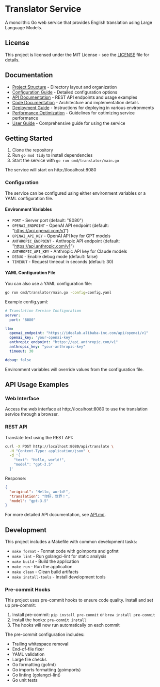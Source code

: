 # Translator Service

A monolithic Go web service that provides English translation using Large Language Models.

## License

This project is licensed under the MIT License - see the [LICENSE](LICENSE) file for details.

## Documentation

- [Project Structure](PROJECT_STRUCTURE.md) - Directory layout and organization
- [Configuration Guide](CONFIGURATION.md) - Detailed configuration options
- [API Documentation](API.md) - REST API endpoints and usage examples
- [Code Documentation](CODE_DOCUMENTATION.md) - Architecture and implementation details
- [Deployment Guide](DEPLOYMENT.md) - Instructions for deploying in various environments
- [Performance Optimization](OPTIMIZATION.md) - Guidelines for optimizing service performance
- [User Guide](USER_GUIDE.md) - Comprehensive guide for using the service

## Getting Started

1. Clone the repository
2. Run `go mod tidy` to install dependencies
3. Start the service with `go run cmd/translator/main.go`

The service will start on http://localhost:8080

### Configuration

The service can be configured using either environment variables or a YAML configuration file.

#### Environment Variables
- `PORT` - Server port (default: "8080")
- `OPENAI_ENDPOINT` - OpenAI API endpoint (default: "https://api.openai.com/v1")
- `OPENAI_API_KEY` - OpenAI API key for GPT models
- `ANTHROPIC_ENDPOINT` - Anthropic API endpoint (default: "https://api.anthropic.com/v1")
- `ANTHROPIC_API_KEY` - Anthropic API key for Claude models
- `DEBUG` - Enable debug mode (default: false)
- `TIMEOUT` - Request timeout in seconds (default: 30)

#### YAML Configuration File
You can also use a YAML configuration file:

```bash
go run cmd/translator/main.go -config=config.yaml
```

Example config.yaml:
```yaml
# Translation Service Configuration
server:
  port: "8080"

llm:
  openai_endpoint: "https://idealab.alibaba-inc.com/api/openai/v1"
  openai_key: "your-openai-key"
  anthropic_endpoint: "https://api.anthropic.com/v1"
  anthropic_key: "your-anthropic-key"
  timeout: 30

debug: false
```

Environment variables will override values from the configuration file.

## API Usage Examples

### Web Interface

Access the web interface at http://localhost:8080 to use the translation service through a browser.

### REST API

Translate text using the REST API:

```bash
curl -X POST http://localhost:8080/api/translate \
  -H "Content-Type: application/json" \
  -d '{
    "text": "Hello, world!",
    "model": "gpt-3.5"
  }'
```

Response:
```json
{
  "original": "Hello, world!",
  "translation": "你好，世界！",
  "model": "gpt-3.5"
}
```

For more detailed API documentation, see [API.md](API.md).

## Development

This project includes a Makefile with common development tasks:

- `make format` - Format code with goimports and gofmt
- `make lint` - Run golangci-lint for static analysis
- `make build` - Build the application
- `make run` - Run the application
- `make clean` - Clean build artifacts
- `make install-tools` - Install development tools

### Pre-commit Hooks

This project uses pre-commit hooks to ensure code quality. Install and set up pre-commit:

1. Install pre-commit: `pip install pre-commit` or `brew install pre-commit`
2. Install the hooks: `pre-commit install`
3. The hooks will now run automatically on each commit

The pre-commit configuration includes:
- Trailing whitespace removal
- End-of-file fixer
- YAML validation
- Large file checks
- Go formatting (gofmt)
- Go imports formatting (goimports)
- Go linting (golangci-lint)
- Go unit tests
